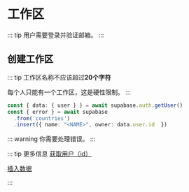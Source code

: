 # 工作区

::: tip
用户需要登录并验证邮箱。
:::

## 创建工作区
::: tip
工作区名称不应该超过**20个字符**

每个人只能有一个工作区，这是硬性限制。
:::

```ts
const { data: { user } } = await supabase.auth.getUser()
const { error } = await supabase
  .from('countries')
  .insert({ name: "<NAME>", owner: data.user.id  })
```

::: warning
你需要处理错误。
:::

::: tip 更多信息
[获取用户（id）](https://supabase.com/docs/reference/javascript/auth-getuser)

[插入数据](https://supabase.com/docs/reference/javascript/insert)


:::